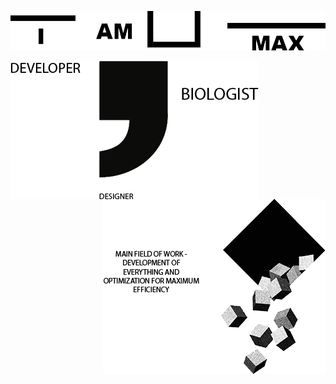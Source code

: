 <p align="center">
  <img src="https://github.com/MaxBezs/MaxBezs/blob/main/headmain.png" alt="I AM MAX">
</p>
<img  align="left" src="https://github.com/MaxBezs/MaxBezs/blob/main/mainsphere.png" alt="My sphere">
<img  align="right" src="https://github.com/MaxBezs/MaxBezs/blob/main/mainidea.png" alt="The main Ideas">
